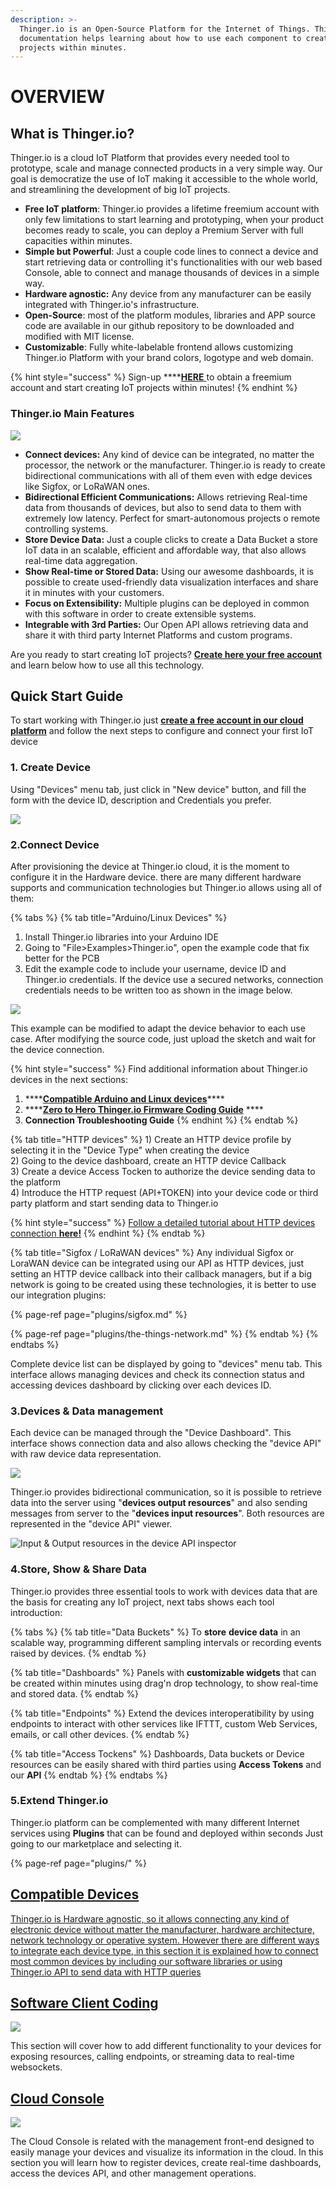 ```yaml
---
description: >-
  Thinger.io is an Open-Source Platform for the Internet of Things. This
  documentation helps learning about how to use each component to create awesome
  projects within minutes.
---
```


# OVERVIEW

## What is Thinger.io?

Thinger.io is a cloud IoT Platform that provides every needed tool to prototype, scale and manage connected  products in a very simple way. Our goal is democratize the use of IoT making it accessible to the whole world, and streamlining the development of big IoT projects.

* **Free IoT platform**: Thinger.io provides a lifetime freemium account with only few limitations to start learning and prototyping, when your product becomes ready to scale, you can deploy a Premium Server with full capacities within minutes.
* **Simple but Powerful**: Just a couple code lines to connect a device and start retrieving data or controlling it's functionalities with our web based Console, able to connect and manage thousands of devices in a simple way.
* **Hardware agnostic:** Any device from any manufacturer can be easily integrated with Thinger.io's infrastructure.
* **Open-Source**: most of the platform modules, libraries and APP source code are available in our github repository to be downloaded and modified with MIT license. 
* **Customizable**: Fully white-labelable frontend allows customizing Thinger.io Platform with your brand colors, logotype and web domain.

{% hint style="success" %}
Sign-up ****[**HERE** ](https://console.thinger.io/#/signup)to obtain a freemium account and start creating IoT projects within minutes!
{% endhint %}

### Thinger.io Main Features

![](.gitbook/assets/thinger.io-platform-feature.png)

* **Connect devices:** Any kind of device can be integrated, no matter the processor, the network or the manufacturer. Thinger.io is ready to create bidirectional communications with all of them even with edge devices like Sigfox, or LoRaWAN ones. 
* **Bidirectional Efficient Communications:** Allows retrieving Real-time data from thousands of devices, but also to send data to them with extremely low latency. Perfect for smart-autonomous projects o remote controlling systems. 
* **Store Device Data:** Just a couple clicks to create a Data Bucket a store IoT data in an scalable, efficient and affordable way, that also allows real-time data aggregation. 
* **Show Real-time or Stored Data:** Using our awesome dashboards, it is possible to create used-friendly data visualization interfaces and share it in minutes with your customers. 
* **Focus on Extensibility:** Multiple plugins can be deployed in common with this software in order to create extensible systems. 
* **Integrable with 3rd Parties:** Our Open API allows retrieving data and share it with third party Internet Platforms and custom programs.

Are you ready to start creating IoT projects? [**Create here your free account**](https://console.thinger.io/#/signup) and learn below how to use all this technology.

## Quick Start Guide

To start working with Thinger.io just [**create a free account in our cloud platform**](https://console.thinger.io/#/signup) and follow the next steps to configure and connect your first IoT device

### 1. Create Device

Using "Devices" menu tab, just click in "New device" button, and fill the form with the device ID, description and Credentials you prefer.

![](.gitbook/assets/image%20%2824%29.png)

### 2.Connect Device

After provisioning the device at Thinger.io cloud, it is the moment to configure it in the Hardware device. there are many different hardware supports and communication technologies but Thinger.io allows using all of them: 

{% tabs %}
{% tab title="Arduino/Linux Devices" %}
1. Install Thinger.io libraries into your Arduino IDE
2. Going to "File&gt;Examples&gt;Thinger.io", open the example code that fix better for the PCB
3. Edit the example code to include your username, device ID and Thinger.io credentials. If the device use a secured networks, connection credentials needs to be written too as shown in the image below. 

![](.gitbook/assets/image%20%2826%29.png)

This example can be modified to adapt the device behavior to each use case. After modifying the source code, just upload the sketch and wait for the device connection.

{% hint style="success" %}
Find additional information about Thinger.io devices in the next sections: 

1. \*\*\*\*[**Compatible Arduino and Linux devices**](devices/)\*\*\*\*
2. \*\*\*\*[**Zero to Hero Thinger.io Firmware Coding Guide**](coding.md) ****
3. **Connection Troubleshooting Guide**
{% endhint %}
{% endtab %}

{% tab title="HTTP devices" %}
1\) Create an HTTP device profile by selecting it in the "Device Type" when creating the device  
2\) Going to the device dashboard, create an HTTP device Callback  
3\) Create a device Access Tocken to authorize the device sending data to the platform  
4\) Introduce the HTTP request \(API+TOKEN\) into your device code or third party platform and start sending data to Thinger.io

{% hint style="success" %}
[Follow a detailed tutorial about HTTP devices connection **here!**](devices/http-devices.md)
{% endhint %}
{% endtab %}

{% tab title="Sigfox / LoRaWAN devices" %}
Any individual Sigfox or LoraWAN device can be integrated using our API as HTTP devices, just setting an HTTP device callback into their callback managers, but if a big network is going to be created using these technologies, it is better to use our integration plugins:

{% page-ref page="plugins/sigfox.md" %}

{% page-ref page="plugins/the-things-network.md" %}
{% endtab %}
{% endtabs %}

Complete device list can be displayed by going to "devices" menu tab. This interface allows managing devices and check its connection status and accessing devices dashboard by clicking over each devices ID.

### 3.Devices & Data management

Each device can be managed through the "Device Dashboard". This interface shows connection data and also allows checking the "device API" with raw device data representation.

![](.gitbook/assets/image%20%286%29.png)

Thinger.io provides bidirectional communication, so it is possible to retrieve data into the server using "**devices output resources**" and also sending messages from server to the "**devices input resources**". Both resources are represented in the "device API" viewer.

![Input &amp; Output resources in the device API inspector](.gitbook/assets/image%20%2834%29.png)

### 4.Store, Show & Share Data

Thinger.io provides three essential tools to work with devices data that are the basis for creating any IoT project, next tabs shows each tool introduction:

{% tabs %}
{% tab title="Data Buckets" %}
To **store** **device data** in an scalable way, programming different sampling intervals or recording events raised by devices.
{% endtab %}

{% tab title="Dashboards" %}
Panels with **customizable widgets** that can be created within minutes using drag'n drop technology, to show real-time and stored data.
{% endtab %}

{% tab title="Endpoints" %}
Extend the devices interoperatibility by using endpoints to interact with other services like IFTTT, custom Web Services, emails, or call other devices.
{% endtab %}

{% tab title="Access Tockens" %}
Dashboards, Data buckets or Device resources can be easily shared with third parties using **Access Tokens** and our **API**
{% endtab %}
{% endtabs %}

### 5.Extend Thinger.io

Thinger.io platform can be complemented with many different Internet services using **Plugins** that can be found and deployed within seconds Just going to our marketplace and selecting it.

{% page-ref page="plugins/" %}

## [Compatible Devices](devices/)

[Thinger.io is Hardware agnostic, so it allows connecting any kind of electronic device without matter the manufacturer, hardware architecture, network technology or operative system. However there are different ways to integrate each device type, in this section it is explained how to connect most common devices by including our software libraries or using Thinger.io API to send data with HTTP queries](devices/)

## [Software Client Coding](coding.md)

[ ![](.gitbook/assets/coding.png) ](coding.md)

This section will cover how to add different functionality to your devices for exposing resources, calling endpoints, or streaming data to real-time websockets.

## [Cloud Console](console/)

[![](.gitbook/assets/console.png) ](console/)

The Cloud Console is related with the management front-end designed to easily manage your devices and visualize its information in the cloud. In this section you will learn how to register devices, create real-time dashboards, access the devices API, and other management operations.



